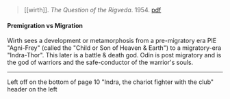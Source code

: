 > [[wirth]]. *The Question of the Rigveda*. 1954. [pdf](a/h-wirth1954.pdf)

#### Premigration vs Migration
Wirth sees a development or metamorphosis from a pre-migratory era PIE "Agni-Frey" (called the "Child or Son of Heaven & Earth") to a migratory-era  "Indra-Thor". This later is a battle & death god. Odin is post migratory and is the god of warriors and the safe-conductor of the warrior's souls.

---

Left off on the bottom of page 10 "Indra, the chariot fighter with the club" header on the left